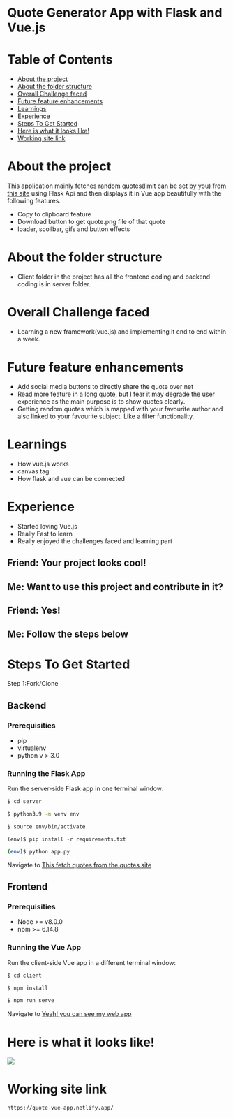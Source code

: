    Quote Generator App with Flask and Vue.js
   =====

# Table of Contents

  * [About the project](#about-the-project)
  * [About the folder structure](#about-the-folder-structure)
  * [Overall Challenge faced](#overall-challenge-faced)
  * [Future feature enhancements](#future-feature-enhancements)
  * [Learnings](#learnings)
  * [Experience](#Experience)
  * [Steps To Get Started](#STEPS-to-get-started)
  * [Here is what it looks like!](#Here-is-what-it-looks-like)
  * [Working site link](#working-site-link)


  # About the project

  This application mainly fetches random quotes(limit can be set by you) from [this site](http://www.quotationspage.com/random.php) using Flask Api and then       displays it in Vue app beautifully with the following features. 

  - Copy to clipboard feature
  - Download button to get quote.png file of that quote
  - loader, scollbar, gifs and button effects

  # About the folder structure

  - Client folder in the project has all the frontend coding and backend coding is in server folder.

  # Overall Challenge faced

  - Learning a new framework(vue.js) and implementing it end to end
    within a week.

  # Future feature enhancements

  - Add social media buttons to directly share the quote over net
  - Read more feature in a long quote, but I fear it may degrade the user experience as the main purpose is to show quotes clearly.
  - Getting random quotes which is mapped with your favourite author and also linked to your favourite subject. Like a filter functionality.

  # Learnings

  - How vue.js works
  - canvas tag
  - How flask and vue can be connected

  # Experience

  - Started loving Vue.js
  - Really Fast to learn
  - Really enjoyed the challenges faced and learning part

  Friend: Your project looks cool!
  ---
  Me: Want to use this project and contribute in it?
  ---
  Friend: Yes!
  ---
  Me: Follow the steps below
  ---

  # Steps To Get Started

  Step 1:Fork/Clone

  ## Backend

  ### Prerequisities
  - pip
  - virtualenv
  - python v > 3.0

  ### Running the Flask App
  Run the server-side Flask app in one terminal window:

  ```sh
  $ cd server
  ```
  ```sh
  $ python3.9 -m venv env
  ```
  ```sh
  $ source env/bin/activate
  ```
  ```
  (env)$ pip install -r requirements.txt
  ```
  ```sh
  (env)$ python app.py
  ```
  Navigate to [This fetch quotes from the quotes site](http://localhost:5000/quote/random)

  ## Frontend

  ### Prerequisities

  - Node >= v8.0.0
  - npm >= 6.14.8

  ### Running the Vue App
  Run the client-side Vue app in a different terminal window:
  ```sh
  $ cd client
  ```
  ```sh
  $ npm install
  ```
  ```sh
  $ npm run serve
  ```

  Navigate to [Yeah! you can see my web app](http://localhost:8080)

  # Here is what it looks like!
  ![](project.gif)
   
  # Working site link
  ```sh
  https://quote-vue-app.netlify.app/
  ```
